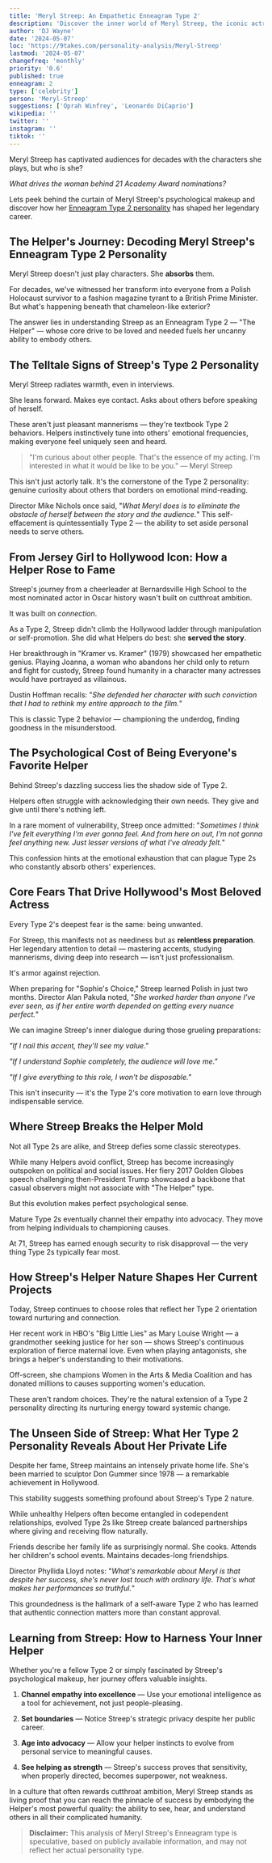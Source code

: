 ```yaml
---
title: 'Meryl Streep: An Empathetic Enneagram Type 2'
description: 'Discover the inner world of Meryl Streep, the iconic actress and Enneagram Type 2. Explore her empathetic nature, versatility, and activism behind her roles.'
author: 'DJ Wayne'
date: '2024-05-07'
loc: 'https://9takes.com/personality-analysis/Meryl-Streep'
lastmod: '2024-05-07'
changefreq: 'monthly'
priority: '0.6'
published: true
enneagram: 2
type: ['celebrity']
person: 'Meryl-Streep'
suggestions: ['Oprah Winfrey', 'Leonardo DiCaprio']
wikipedia: ''
twitter: ''
instagram: ''
tiktok: ''
---
```


<p class="firstLetter">Meryl Streep has captivated audiences for decades with the characters she plays, but who is she?</p>

_What drives the woman behind 21 Academy Award nominations?_

Lets peek behind the curtain of Meryl Streep's psychological makeup and discover how her [Enneagram Type 2 personality](/enneagram-corner/enneagram-type-2) has shaped her legendary career.

## The Helper's Journey: Decoding Meryl Streep's Enneagram Type 2 Personality

Meryl Streep doesn't just play characters. She **absorbs** them.

For decades, we've witnessed her transform into everyone from a Polish Holocaust survivor to a fashion magazine tyrant to a British Prime Minister. But what's happening beneath that chameleon-like exterior?

The answer lies in understanding Streep as an Enneagram Type 2 — "The Helper" — whose core drive to be loved and needed fuels her uncanny ability to embody others.

## The Telltale Signs of Streep's Type 2 Personality

Meryl Streep radiates warmth, even in interviews.

She leans forward. Makes eye contact. Asks about others before speaking of herself.

These aren't just pleasant mannerisms — they're textbook Type 2 behaviors. Helpers instinctively tune into others' emotional frequencies, making everyone feel uniquely seen and heard.

> "I'm curious about other people. That's the essence of my acting. I'm interested in what it would be like to be you." — Meryl Streep

This isn't just actorly talk. It's the cornerstone of the Type 2 personality: genuine curiosity about others that borders on emotional mind-reading.

Director Mike Nichols once said, "_What Meryl does is to eliminate the obstacle of herself between the story and the audience._" This self-effacement is quintessentially Type 2 — the ability to set aside personal needs to serve others.

## From Jersey Girl to Hollywood Icon: How a Helper Rose to Fame

Streep's journey from a cheerleader at Bernardsville High School to the most nominated actor in Oscar history wasn't built on cutthroat ambition.

It was built on _connection_.

As a Type 2, Streep didn't climb the Hollywood ladder through manipulation or self-promotion. She did what Helpers do best: she **served the story**.

Her breakthrough in "Kramer vs. Kramer" (1979) showcased her empathetic genius. Playing Joanna, a woman who abandons her child only to return and fight for custody, Streep found humanity in a character many actresses would have portrayed as villainous.

Dustin Hoffman recalls: "_She defended her character with such conviction that I had to rethink my entire approach to the film._"

This is classic Type 2 behavior — championing the underdog, finding goodness in the misunderstood.

## The Psychological Cost of Being Everyone's Favorite Helper

Behind Streep's dazzling success lies the shadow side of Type 2.

Helpers often struggle with acknowledging their own needs. They give and give until there's nothing left.

In a rare moment of vulnerability, Streep once admitted: "_Sometimes I think I've felt everything I'm ever gonna feel. And from here on out, I'm not gonna feel anything new. Just lesser versions of what I've already felt._"

This confession hints at the emotional exhaustion that can plague Type 2s who constantly absorb others' experiences.

## Core Fears That Drive Hollywood's Most Beloved Actress

Every Type 2's deepest fear is the same: being unwanted.

For Streep, this manifests not as neediness but as **relentless preparation**. Her legendary attention to detail — mastering accents, studying mannerisms, diving deep into research — isn't just professionalism.

It's armor against rejection.

When preparing for "Sophie's Choice," Streep learned Polish in just two months. Director Alan Pakula noted, "_She worked harder than anyone I've ever seen, as if her entire worth depended on getting every nuance perfect._"

We can imagine Streep's inner dialogue during those grueling preparations:

_"If I nail this accent, they'll see my value."_

_"If I understand Sophie completely, the audience will love me."_

_"If I give everything to this role, I won't be disposable."_

This isn't insecurity — it's the Type 2's core motivation to earn love through indispensable service.

## Where Streep Breaks the Helper Mold

Not all Type 2s are alike, and Streep defies some classic stereotypes.

While many Helpers avoid conflict, Streep has become increasingly outspoken on political and social issues. Her fiery 2017 Golden Globes speech challenging then-President Trump showcased a backbone that casual observers might not associate with "The Helper" type.

But this evolution makes perfect psychological sense.

Mature Type 2s eventually channel their empathy into advocacy. They move from helping individuals to championing causes.

At 71, Streep has earned enough security to risk disapproval — the very thing Type 2s typically fear most.

## How Streep's Helper Nature Shapes Her Current Projects

Today, Streep continues to choose roles that reflect her Type 2 orientation toward nurturing and connection.

Her recent work in HBO's "Big Little Lies" as Mary Louise Wright — a grandmother seeking justice for her son — shows Streep's continuous exploration of fierce maternal love. Even when playing antagonists, she brings a helper's understanding to their motivations.

Off-screen, she champions Women in the Arts & Media Coalition and has donated millions to causes supporting women's education.

These aren't random choices. They're the natural extension of a Type 2 personality directing its nurturing energy toward systemic change.

## The Unseen Side of Streep: What Her Type 2 Personality Reveals About Her Private Life

Despite her fame, Streep maintains an intensely private home life. She's been married to sculptor Don Gummer since 1978 — a remarkable achievement in Hollywood.

This stability suggests something profound about Streep's Type 2 nature.

While unhealthy Helpers often become entangled in codependent relationships, evolved Type 2s like Streep create balanced partnerships where giving and receiving flow naturally.

Friends describe her family life as surprisingly normal. She cooks. Attends her children's school events. Maintains decades-long friendships.

Director Phyllida Lloyd notes: "_What's remarkable about Meryl is that despite her success, she's never lost touch with ordinary life. That's what makes her performances so truthful._"

This groundedness is the hallmark of a self-aware Type 2 who has learned that authentic connection matters more than constant approval.

## Learning from Streep: How to Harness Your Inner Helper

Whether you're a fellow Type 2 or simply fascinated by Streep's psychological makeup, her journey offers valuable insights.

1. **Channel empathy into excellence** — Use your emotional intelligence as a tool for achievement, not just people-pleasing.

2. **Set boundaries** — Notice Streep's strategic privacy despite her public career.

3. **Age into advocacy** — Allow your helper instincts to evolve from personal service to meaningful causes.

4. **See helping as strength** — Streep's success proves that sensitivity, when properly directed, becomes superpower, not weakness.

In a culture that often rewards cutthroat ambition, Meryl Streep stands as living proof that you can reach the pinnacle of success by embodying the Helper's most powerful quality: the ability to see, hear, and understand others in all their complicated humanity.

> **Disclaimer:** This analysis of Meryl Streep's Enneagram type is speculative, based on publicly available information, and may not reflect her actual personality type.
